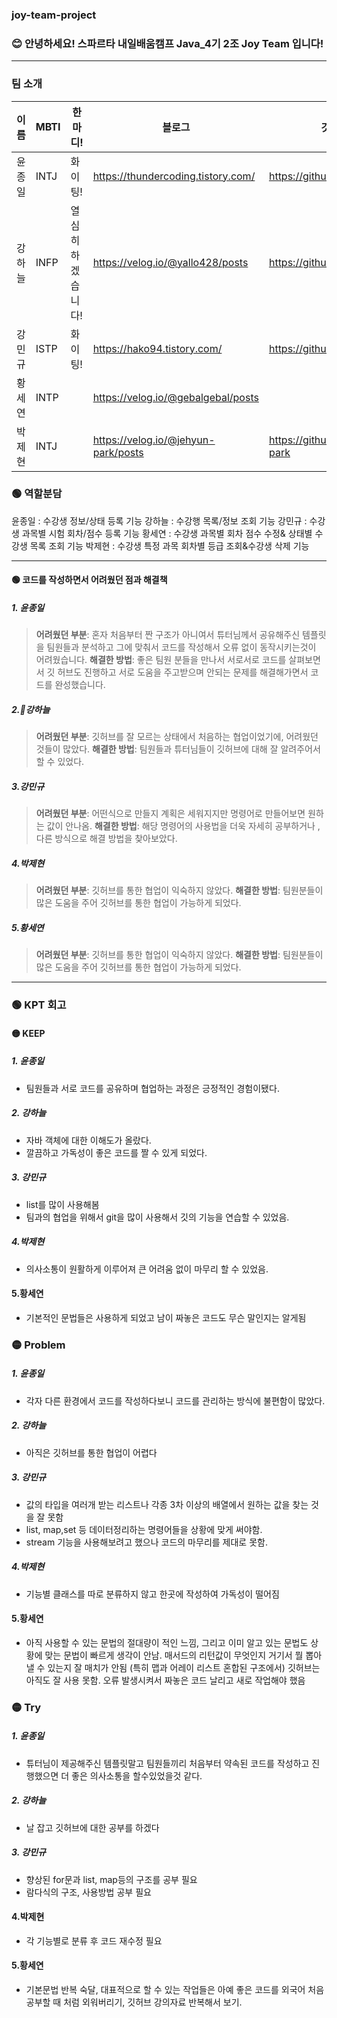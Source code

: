 ### joy-team-project

### 😊 안녕하세요! 스파르타 내일배움캠프 Java_4기 2조 Joy Team 입니다!
-----
### 팀 소개

| 이름 |MBTI| 한마디! | 블로그 | 깃허브 |
| ----|------|----|-------|-------|
|윤종일| INTJ | 화이팅! | https://thundercoding.tistory.com/ | https://github.com/pie0902 |
|강하늘|INFP|열심히 하겠습니다!|https://velog.io/@yallo428/posts|https://github.com/yallo428|
|강민규| ISTP | 화이팅! | https://hako94.tistory.com/| https://github.com/Hako99 |
|황세연| INTP | |https://velog.io/@gebalgebal/posts| |
|박제현| INTJ|  | https://velog.io/@jehyun-park/posts| https://github.com/jehyun-park|



### 🟢 역할분담

윤종일 : 수강생 정보/상태 등록 기능
강하늘 : 수강행 목록/정보 조회 기능
강민규 : 수강생 과목별 시험 회차/점수 등록 기능
황세연 : 수강생 과목별 회차 점수 수정& 상태별 수강생 목록 조회 기능
박제현 : 수강생 특정 과목 회차별 등급 조회&수강생 삭제 기능
***********************

#### 🟢 코드를 작성하면서 어려웠던 점과 해결책
##### 1. 윤종일 
>**어려웠던 부분**: 혼자 처음부터 짠 구조가 아니여서 튜터님께서 공유해주신 템플릿을 팀원들과 분석하고 그에 맞춰서 코드를 작성해서 오류 없이 동작시키는것이 어려웠습니다.
  **해결한 방법**: 좋은 팀원 분들을 만나서 서로서로 코드를 살펴보면서 깃 허브도 진행하고 서로 도움을 주고받으며 안되는 문제를 해결해가면서 코드를 완성했습니다.
##### 2.강하늘 
>**어려웠던 부분**: 깃허브를 잘 모르는 상태에서 처음하는 협업이었기에, 어려웠던 것들이 많았다.
  **해결한 방법**: 팀원들과 튜터님들이 깃허브에 대해 잘 알려주어서 할 수 있었다.
##### 3.강민규 
>**어려웠던 부분**: 어떤식으로 만들지 계획은 세워지지만 명령어로 만들어보면 원하는 값이 안나옴.
  **해결한 방법**: 해당 명령어의 사용법을 더욱 자세히 공부하거나 , 다른 방식으로 해결 방법을 찾아보았다.
##### 4.박제현 
>**어려웠던 부분**: 깃허브를 통한 협업이 익숙하지 않았다.
  **해결한 방법**: 팀원분들이 많은 도움을 주어 깃허브를 통한 협업이 가능하게 되었다.
##### 5.황세연 
>**어려웠던 부분**: 깃허브를 통한 협업이 익숙하지 않았다.
  **해결한 방법**: 팀원분들이 많은 도움을 주어 깃허브를 통한 협업이 가능하게 되었다.
  
******************************
### 🟢 KPT 회고

#### 🟡 KEEP
##### 1. 윤종일 
* 팀원들과 서로 코드를 공유하며 협업하는 과정은 긍정적인 경험이됐다.
##### 2. 강하늘
* 자바 객체에 대한 이해도가 올랐다.
* 깔끔하고 가독성이 좋은 코드를 짤 수 있게 되었다.
##### 3. 강민규
- list를 많이 사용해봄
- 팀과의 협업을 위해서 git을 많이 사용해서 깃의 기능을 연습할 수 있었음.
##### 4.박제현
* 의사소통이 원활하게 이루어져 큰 어려움 없이 마무리 할 수 있었음.
#### 5.황세연
* 기본적인 문법들은 사용하게 되었고 남이 짜놓은 코드도 무슨 말인지는 알게됨
### 🟡 Problem
##### 1. 윤종일 
* 각자 다른 환경에서 코드를 작성하다보니 코드를 관리하는 방식에 불편함이 많았다.
##### 2. 강하늘
- 아직은 깃허브를 통한 협업이 어렵다
##### 3. 강민규
- 값의 타입을 여러개 받는 리스트나 각종 3차 이상의 배열에서 원하는 값을 찾는 것을 잘 못함
- list, map,set 등 데이터정리하는 명령어들을 상황에 맞게 써야함.
- stream 기능을 사용해보려고 했으나 코드의 마무리를 제대로 못함.
##### 4.박제현
* 기능별 클래스를 따로 분류하지 않고 한곳에 작성하여 가독성이 떨어짐
#### 5.황세연
* 아직 사용할 수 있는 문법의 절대량이 적인 느낌, 그리고 이미 알고 있는 문법도 상황에 맞는 문법이 빠르게 생각이 안남. 매서드의 리턴값이 무엇인지 거기서 뭘 뽑아낼 수 있는지 잘 매치가 안됨 (특히 맵과 어레이 리스트 혼합된 구조에서) 깃허브는 아직도 잘 사용 못함. 오류 발생시켜서 짜놓은 코드 날리고 새로 작업해야 했음
### 🟡 Try
##### 1. 윤종일
* 튜터님이 제공해주신 템플릿말고 팀원들끼리 처음부터 약속된 코드를 작성하고 진행했으면 더 좋은 의사소통을 할수있었을것 같다.
##### 2. 강하늘
- 날 잡고 깃허브에 대한 공부를 하겠다
##### 3. 강민규
- 향상된 for문과 list, map등의 구조를 공부 필요
- 람다식의 구조, 사용방법 공부 필요
#### 4.박제현
- 각 기능별로 분류 후 코드 재수정 필요
#### 5.황세연
* 기본문법 반복 숙달, 대표적으로 할 수 있는 작업들은 아예 좋은 코드를 외국어 처음 공부할 때 처럼 외워버리기, 깃허브 강의자료 반복해서 보기.
